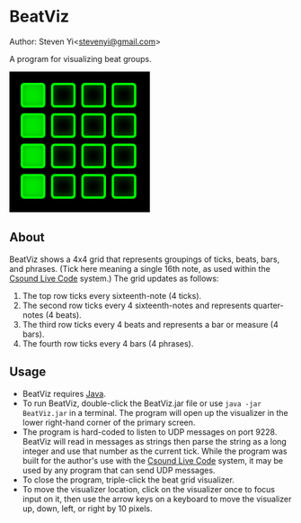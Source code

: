 # BeatViz

Author: Steven Yi\<stevenyi@gmail.com\>

A program for visualizing beat groups.

<img src="beatviz.png"></img>

## About 

BeatViz shows a 4x4 grid that represents groupings of ticks, beats, bars, and phrases. (Tick here meaning a single 16th note, as used within the [Csound Live Code](https://github.com/kunstmusik/csound-live-code) system.) The grid updates as follows:

1. The top row ticks every sixteenth-note (4 ticks).
2. The second row ticks every 4 sixteenth-notes and represents quarter-notes (4 beats).
3. The third row ticks every 4 beats and represents a bar or measure (4 bars).
4. The fourth row ticks every 4 bars (4 phrases).

## Usage

* BeatViz requires [Java](http://java.oracle.com).
* To run BeatViz, double-click the BeatViz.jar file or use ```java -jar BeatViz.jar``` in a terminal. The program will open up the visualizer in the lower right-hand corner of the primary screen.
* The program is hard-coded to listen to UDP messages on port 9228. BeatViz will read in messages as strings then parse the string as a long integer and use that number as the current tick. While the program was built for the author's use with the [Csound Live Code](https://github.com/kunstmusik/csound-live-code) system, it may be used by any program that can send UDP messages.
* To close the program, triple-click the beat grid visualizer. 
* To move the visualizer location, click on the visualizer once to focus input on it, then use the arrow keys on a keyboard to move the visualizer up, down, left, or right by 10 pixels. 
